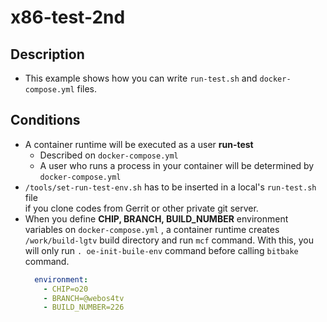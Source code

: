 # x86-test-2nd

## Description
* This example shows how you can write `run-test.sh` and `docker-compose.yml` files.

## Conditions
* A container runtime will be executed as a user **run-test**
  * Described on `docker-compose.yml`
  * A user who runs a process in your container will be determined by `docker-compose.yml`
* `/tools/set-run-test-env.sh` has to be inserted in a local's `run-test.sh` file \
if you clone codes from Gerrit or other private git server.
* When you define **CHIP, BRANCH, BUILD_NUMBER** environment variables on `docker-compose.yml` , a container runtime creates `/work/build-lgtv` build directory and run `mcf` command.
  With this, you will only run `. oe-init-buile-env` command before calling `bitbake ` command.
  ```yml
    environment:
      - CHIP=o20
      - BRANCH=@webos4tv
      - BUILD_NUMBER=226
  ```
